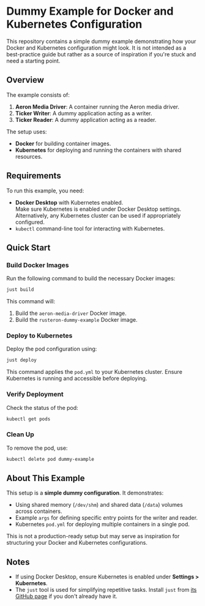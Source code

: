 # Dummy Example for Docker and Kubernetes Configuration

This repository contains a simple dummy example demonstrating how your Docker and Kubernetes configuration might look. It is not intended as a best-practice guide but rather as a source of inspiration if you're stuck and need a starting point.

## Overview

The example consists of:
1. **Aeron Media Driver**: A container running the Aeron media driver.
2. **Ticker Writer**: A dummy application acting as a writer.
3. **Ticker Reader**: A dummy application acting as a reader.

The setup uses:
- **Docker** for building container images.
- **Kubernetes** for deploying and running the containers with shared resources.

## Requirements

To run this example, you need:
- **Docker Desktop** with Kubernetes enabled.  
  Make sure Kubernetes is enabled under Docker Desktop settings.  
  Alternatively, any Kubernetes cluster can be used if appropriately configured.
- `kubectl` command-line tool for interacting with Kubernetes.

## Quick Start

### Build Docker Images

Run the following command to build the necessary Docker images:
```bash
just build
```

This command will:
1. Build the `aeron-media-driver` Docker image.
2. Build the `rusteron-dummy-example` Docker image.

### Deploy to Kubernetes

Deploy the pod configuration using:
```bash
just deploy
```

This command applies the `pod.yml` to your Kubernetes cluster. Ensure Kubernetes is running and accessible before deploying.

### Verify Deployment

Check the status of the pod:
```bash
kubectl get pods
```

### Clean Up

To remove the pod, use:
```bash
kubectl delete pod dummy-example
```

## About This Example

This setup is a **simple dummy configuration**. It demonstrates:
- Using shared memory (`/dev/shm`) and shared data (`/data`) volumes across containers.
- Example `args` for defining specific entry points for the writer and reader.
- Kubernetes `pod.yml` for deploying multiple containers in a single pod.

This is not a production-ready setup but may serve as inspiration for structuring your Docker and Kubernetes configurations.

## Notes

- If using Docker Desktop, ensure Kubernetes is enabled under **Settings > Kubernetes**.
- The `just` tool is used for simplifying repetitive tasks. Install `just` from [its GitHub page](https://github.com/casey/just) if you don't already have it.
```